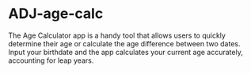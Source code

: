 # ADJ-age-calc
The Age Calculator app is a handy tool that allows users to quickly determine their age or calculate the age difference between two dates. Input your birthdate and the app calculates your current age accurately, accounting for leap years. 
